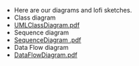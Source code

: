 -  Here are our diagrams and lofi sketches.
 - Class diagram 
 - [UMLClassDiagram.pdf](https://github.com/FaizahKolapo/ENSE374-Team-Lore/files/7437379/UMLClassDiagram.pdf)
 - Sequence diagram 
 - [SequenceDiagram .pdf](https://github.com/FaizahKolapo/ENSE374-Team-Lore/files/7437383/SequenceDiagram.pdf)
 - Data Flow diagram
 - [DataFlowDiagram.pdf](https://github.com/FaizahKolapo/ENSE374-Team-Lore/files/7437390/DataFlowDiagram.pdf)
